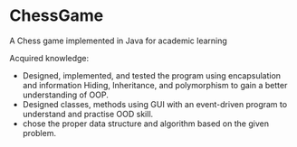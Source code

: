# ChessGame
A Chess game implemented in Java for academic learning

Acquired knowledge:
- Designed, implemented, and tested the program using encapsulation and information Hiding, Inheritance, and polymorphism to gain a better understanding of OOP.
- Designed classes, methods using GUI with an event-driven program to understand and practise OOD skill.
- chose the proper data structure and algorithm based on the given problem.
